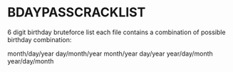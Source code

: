 # BDAYPASSCRACKLIST
6 digit birthday bruteforce list
each file contains a combination of possible birthday combination:


month/day/year
day/month/year
month/year
day/year
year/day/month
year/day/month
